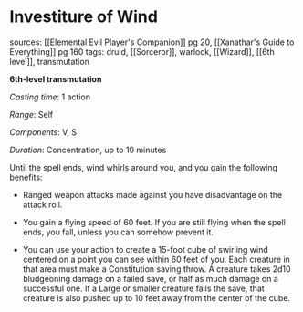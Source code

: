 # Investiture of Wind
sources: [[Elemental Evil Player's Companion]] pg 20, [[Xanathar's Guide to Everything]] pg 160
tags: druid, [[Sorceror]], warlock, [[Wizard]], [[6th level]], transmutation

**6th-level transmutation**

*Casting time*: 1 action

*Range*: Self

*Components*: V, S

*Duration*: Concentration, up to 10 minutes

Until the spell ends, wind whirls around you, and you gain the following benefits:

 * Ranged weapon attacks made against you have disadvantage on the attack roll.

 * You gain a flying speed of 60 feet. If you are still flying when the spell ends, you fall, unless you can somehow prevent it.

 * You can use your action to create a 15-foot cube of swirling wind centered on a point you can see within 60 feet of you. Each creature in that area must make a Constitution saving throw. A creature takes 2d10 bludgeoning damage on a failed save, or half as much damage on a successful one. If a Large or smaller creature fails the save, that creature is also pushed up to 10 feet away from the center of the cube.

